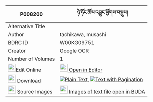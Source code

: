 |P008200|ཉི་ཧོང་ཆོས་འབྱུང་ཕྱོགས་བསྡུས། 
| --- | --- 
|Alternative Title |
|Author| tachikawa, musashi
|BDRC ID | W00KG09751
|Creator | Google OCR
|Number of Volumes| 1
|<img width="25" src="https://img.icons8.com/color/25/000000/edit-property.png">Edit Online| [<img width="25" src="https://avatars.githubusercontent.com/u/45091458?s=200&v=4"> Open in Editor](http://editor.openpecha.org/P008200)
|<img width="25" src="https://img.icons8.com/fluent/48/000000/download-2.png"/>  Download | [![](https://img.icons8.com/color/20/000000/txt.png)Plain Text](https://github.com/Openpecha/P008200/releases/download/v1/nyi_hong_chojung_chokdu_plain_P008200.zip), [![](https://img.icons8.com/color/20/000000/txt.png)Text with Pagination](https://github.com/Openpecha/P008200/releases/download/v1/nyi_hong_chojung_chokdu_pages_P008200.zip)
|<img width="25" src="https://img.icons8.com/plasticine/100/000000/pictures-folder.png"/>  Source Images | [<img width="25" src="https://library.bdrc.io/icons/BUDA-small.svg"> Images of text file open in BUDA](https://library.bdrc.io/show/bdr:W00KG09751)